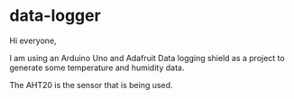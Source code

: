 # data-logger

Hi everyone,

I am using an Arduino Uno and Adafruit Data logging shield as a project to generate some temperature and humidity data.

The AHT20 is the sensor that is being used.
